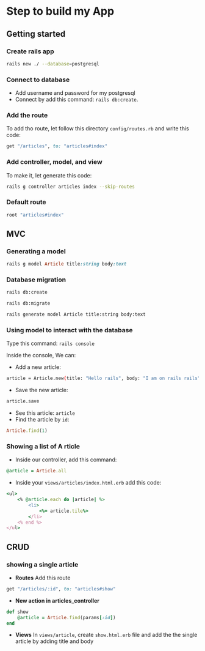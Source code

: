 # Step to build my App

## Getting started

### Create rails app

```bash
rails new ./ --database=postgresql
```
### Connect to database

- Add username and password for my postgresql
- Connect by add this command: `rails db:create`.

### Add the route
To add tho route, let follow this directory `config/routes.rb` and write this code:
```ruby
get "/articles", to: "articles#index"
```
### Add controller, model, and view

To make it, let generate this code:

```bash
rails g controller articles index --skip-routes
```
### Default route

```ruby
root "articles#index"
```
## MVC

### Generating a model

```ruby
rails g model Article title:string body:text
```
### Database migration

```bash
rails db:create

rails db:migrate
```

```bash
rails generate model Article title:string body:text
```

### Using model to interact with the database

Type this command: `rails console`

Inside the console, We can:

- Add a new article: 
```bash
article = Article.new(title: "Hello rails", body: "I am on rails rails")
```
- Save the new article:
```bash
article.save
```
- See this article: `article`
- Find the article by `id`:
```ruby
Article.find(1)
```

### Showing a list of A rticle

- Inside our controller, add this command:
```ruby
@article = Article.all
```
- Inside your `views/articles/index.html.erb` add this code:

```ruby
<ul>
    <% @article.each do |article| %>
        <li>
            <%= article.tile%>
        </li>
    <% end %>
</ul>
```

## CRUD

### showing a single article

- **Routes**
Add this route
```ruby
get "/articles/:id", to: "articles#show"
```
- **New action in articles_controller**

```ruby
def show
    @article = Article.find(params[:id])
end
```
- **Views**
In `views/article`, create `show.html.erb` file and add the the single article by adding title and body

